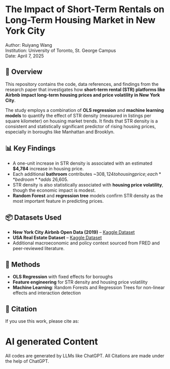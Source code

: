 # The Impact of Short-Term Rentals on Long-Term Housing Market in New York City

Author: Ruiyang Wang  
Institution: University of Toronto, St. George Campus  
Date: April 7, 2025

## 📄 Overview

This repository contains the code, data references, and findings from the research paper that investigates how **short-term rental (STR) platforms like Airbnb impact long-term housing prices and price volatility in New York City**.

The study employs a combination of **OLS regression** and **machine learning models** to quantify the effect of STR density (measured in listings per square kilometer) on housing market trends. It finds that STR density is a consistent and statistically significant predictor of rising housing prices, especially in boroughs like Manhattan and Brooklyn.

## 📊 Key Findings

- A one-unit increase in STR density is associated with an estimated **$4,784** increase in housing price.
- Each additional **bathroom** contributes ~$308,124 to housing price; each **bedroom** adds ~$26,605.
- STR density is also statistically associated with **housing price volatility**, though the economic impact is modest.
- **Random Forest** and **regression tree** models confirm STR density as the most important feature in predicting prices.


## 📦 Datasets Used

- **New York City Airbnb Open Data (2019)** – [Kaggle Dataset](https://www.kaggle.com/datasets/dgomonov/new-york-city-airbnb-open-data)
- **USA Real Estate Dataset** – [Kaggle Dataset](https://www.kaggle.com/datasets/ahmedshahriarsakib/usa-real-estate-dataset)
- Additional macroeconomic and policy context sourced from FRED and peer-reviewed literature.

## 🧠 Methods

- **OLS Regression** with fixed effects for boroughs
- **Feature engineering** for STR density and housing price volatility
- **Machine Learning**: Random Forests and Regression Trees for non-linear effects and interaction detection

## 🧾 Citation

If you use this work, please cite as:



# AI generated Content
All codes are generated by LLMs like ChatGPT. All Citations are made under the help of ChatGPT.
